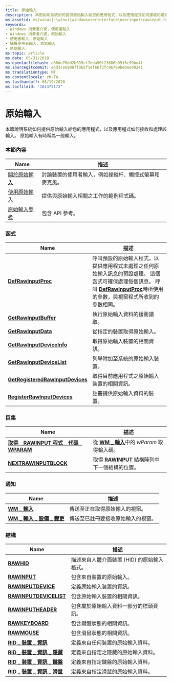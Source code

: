 ```yaml
---
title: 原始輸入
description: 本節說明系統如何提供原始輸入給您的應用程式，以及應用程式如何接收和處理該輸入。
ms.assetid: vs|winui|~\winui\windowsuserinterface\userinput\rawinput.htm
keywords:
- Windows 消費者介面，使用者輸入
- Windows 消費者介面，原始輸入
- 使用者輸入，原始輸入
- 捕獲使用者輸入，原始輸入
- 原始輸入
ms.topic: article
ms.date: 05/31/2018
ms.openlocfilehash: e88de70dd2b635cf7dda90f23686b9916c99be4f
ms.sourcegitcommit: ebd3ce6908ff865f1ef66f2fc96769be0aad82e1
ms.translationtype: MT
ms.contentlocale: zh-TW
ms.lasthandoff: 08/19/2020
ms.locfileid: "104375172"
---
```

# <a name="raw-input"></a>原始輸入

本節說明系統如何提供原始輸入給您的應用程式，以及應用程式如何接收和處理該輸入。 原始輸入有時稱為一般輸入。

### <a name="in-this-section"></a>本節內容



| Name                                           | 描述                                                                                     |
|------------------------------------------------|-------------------------------------------------------------------------------------------------|
| [關於原始輸入](about-raw-input.md)         | 討論裝置的使用者輸入，例如操縱杆、觸控式螢幕和麥克風。<br/> |
| [使用原始輸入](using-raw-input.md)         | 提供與原始輸入相關之工作的範例程式碼。<br/>                                |
| [原始輸入參考](raw-input-reference.md) | 包含 API 參考。<br/>                                                          |



 

### <a name="functions"></a>函式



| Name                                                                 | 描述                                                                                                                                                                                                                                                                                                             |
|----------------------------------------------------------------------|-------------------------------------------------------------------------------------------------------------------------------------------------------------------------------------------------------------------------------------------------------------------------------------------------------------------------|
| [**DefRawInputProc**](/windows/win32/api/winuser/nf-winuser-defrawinputproc)                           | 呼叫預設的原始輸入程式，以提供應用程式未處理之任何原始輸入訊息的預設處理。 這個函式可確保處理每個訊息。 呼叫 [**DefRawInputProc**](/windows/win32/api/winuser/nf-winuser-defrawinputproc)時所使用的參數，與視窗程式所收到的參數相同。 <br/> |
| [**GetRawInputBuffer**](/windows/win32/api/winuser/nf-winuser-getrawinputbuffer)                       | 執行原始輸入資料的緩衝讀取。<br/>                                                                                                                                                                                                                                                              |
| [**GetRawInputData**](/windows/win32/api/winuser/nf-winuser-getrawinputdata)                           | 從指定的裝置取得原始輸入。<br/>                                                                                                                                                                                                                                                                |
| [**GetRawInputDeviceInfo**](/windows/win32/api/winuser/nf-winuser-getrawinputdeviceinfoa)               | 取得原始輸入裝置的相關資訊。<br/>                                                                                                                                                                                                                                                                 |
| [**GetRawInputDeviceList**](/windows/win32/api/winuser/nf-winuser-getrawinputdevicelist)               | 列舉附加至系統的原始輸入裝置。 <br/>                                                                                                                                                                                                                                                    |
| [**GetRegisteredRawInputDevices**](/windows/win32/api/winuser/nf-winuser-getregisteredrawinputdevices) | 取得目前應用程式之原始輸入裝置的相關資訊。<br/>                                                                                                                                                                                                                                |
| [**RegisterRawInputDevices**](/windows/win32/api/winuser/nf-winuser-registerrawinputdevices)           | 註冊提供原始輸入資料的裝置。<br/>                                                                                                                                                                                                                                                        |



 

### <a name="macros"></a>巨集



| Name                                                            | 描述                                                                                                 |
|-----------------------------------------------------------------|-------------------------------------------------------------------------------------------------------------|
| [**取得 \_ RAWINPUT 程式 \_ 代碼 \_ WPARAM**](/windows/win32/api/winuser/nf-winuser-get_rawinput_code_wparam) | 從 [**WM \_ 輸入**](wm-input.md)中的 *wParam* 取得輸入碼。<br/>                              |
| [**NEXTRAWINPUTBLOCK**](/windows/win32/api/winuser/nf-winuser-nextrawinputblock)                  | 取得 [**RAWINPUT**](/windows/win32/api/winuser/ns-winuser-rawinput) 結構陣列中下一個結構的位置。 <br/> |



 

### <a name="notifications"></a>通知



| Name                                                        | 描述                                                          |
|-------------------------------------------------------------|----------------------------------------------------------------------|
| [**WM \_ 輸入**](wm-input.md)                               | 傳送至正在取得原始輸入的視窗。 <br/>            |
| [**WM \_ 輸入 \_ 設備 \_ 變更**](wm-input-device-change.md) | 傳送至已註冊要接收原始輸入的視窗。 <br/> |



 

### <a name="structures"></a>結構



| Name                                                            | 描述                                                                            |
|-----------------------------------------------------------------|----------------------------------------------------------------------------------------|
| [**RAWHID**](/windows/win32/api/winuser/ns-winuser-rawhid)                                        | 描述來自人體介面裝置 (HID) 的原始輸入格式。 <br/> |
| [**RAWINPUT**](/windows/win32/api/winuser/ns-winuser-rawinput)                                    | 包含來自裝置的原始輸入。 <br/>                                      |
| [**RAWINPUTDEVICE**](/windows/win32/api/winuser/ns-winuser-rawinputdevice)                        | 定義原始輸入裝置的資訊。 <br/>                             |
| [**RAWINPUTDEVICELIST**](/windows/win32/api/winuser/ns-winuser-rawinputdevicelist)                | 包含原始輸入裝置的相關資訊。<br/>                              |
| [**RAWINPUTHEADER**](/windows/win32/api/winuser/ns-winuser-rawinputheader)                        | 包含屬於原始輸入資料一部分的標頭資訊。 <br/>        |
| [**RAWKEYBOARD**](/windows/win32/api/winuser/ns-winuser-rawkeyboard)                              | 包含鍵盤狀態的相關資訊。 <br/>                      |
| [**RAWMOUSE**](/windows/win32/api/winuser/ns-winuser-rawmouse)                                    | 包含滑鼠狀態的相關資訊。 <br/>                         |
| [**RID \_ 裝置 \_ 資訊**](/windows/win32/api/winuser/ns-winuser-rid_device_info)                    | 定義來自任何裝置的原始輸入資料。 <br/>                         |
| [**RID \_ 裝置 \_ 資訊 \_ 隱藏**](/windows/win32/api/winuser/ns-winuser-rid_device_info_hid)           | 定義來自指定之隱藏的原始輸入資料。 <br/>                  |
| [**RID \_ 裝置 \_ 資訊 \_ 鍵盤**](/windows/win32/api/winuser/ns-winuser-rid_device_info_keyboard) | 定義來自指定鍵盤的原始輸入資料。 <br/>             |
| [**RID \_ 裝置 \_ 資訊 \_ 滑鼠**](/windows/win32/api/winuser/ns-winuser-rid_device_info_mouse)       | 定義來自指定滑鼠的原始輸入資料。<br/>                 |



 

 

